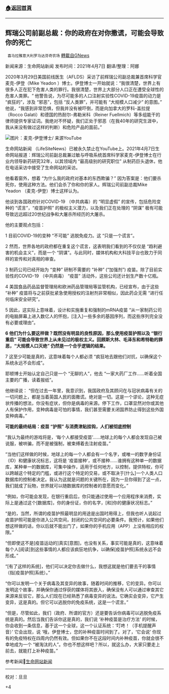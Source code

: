###  [:house:返回首頁](https://github.com/ourhimalayas/txt)
---

## 辉瑞公司前副总裁：你的政府在对你撒谎，可能会导致你的死亡
` 喜马拉雅意大利罗马达芬奇农场` [轉載自GNews](https://gnews.org/zh-hans/1108448/)

新闻来源：生命网站新闻
发布时间：2021年4月7日
翻译/整理：阿娜

2020年3月29日美国前线医生（AFLDS）采访了前辉瑞公司副总裁兼首席科学官麦克-伊登（Mike Yeadon ）博士。伊登博士一开始就说：“我很清楚，世界上有很多人正在犯下危害人类的罪行。我很清楚，世界上大部分人口正在遭受全球性的危害人类罪。“ 他警告说，为尽可能多的人口注射实验性COVID-19疫苗的动力是 “疯狂的”，涉及 “邪恶”，包括 “反人类罪”，并可能有 “大规模人口减少” 的意图。” 他说，“我感到非常恐惧，但我并没有被吓倒，而是向加拿大的罗科-盖拉提（Rocco Galati）和德国的热耐尔-弗勒米科（Reiner Fuellmich）等多组能干的律师提供专家证词。我绝对不怀疑，我们正处于邪恶（在我40年的研究生涯中，我从来没有做过这样的判断）和危险产品的面前。”

![]()![](https://gnews.org/wp-content/uploads/2021/04/image10-1.jpg)图片：麦克-伊登博士/ 来源YouTube

生命网站新闻 （LifeSiteNews）已被永久禁止在YouTube上。2021年4月7日生命网站报道：辉瑞公司前副总裁兼过敏与呼吸系统首席科学家麦克-伊登博士在行业内领导新药研究32年，以其领域内 “最高级别的研究职位” 从制药巨头退休，他在电话采访中接受了生命网站的采访。

他看着窗外，想着 “为什么我的政府对基本的东西欺骗？” 因为答案是：他们要杀死你，使用这种方法。他们会杀了你和你的家人。辉瑞公司前副总裁Mike Yeadon （麦克-伊登）博士这样认为。

他谈到各国政府针对COVID-19 （中共病毒）的 “明显虚假” 的宣传，包括危险变种的 “谎言”，“疫苗护照” 的极权主义潜力，以及我们正在处理的 “阴谋” 极有可能导致远远超过20世纪战争和大屠杀所经历的大屠杀。

他的主要观点包括：

1 目前COVID-19的变种 “不可能” 逃脱免疫力。这 “只是一个谎言”。

2 然而，世界各地的政府都在重复这个谎言，这表明我们看到的不仅仅是 “趋利避害的机会主义”，而是一个 “阴谋”。与此同时，媒体机构和大科技平台也致力于同样的宣传和对真相的审查。

3 制药公司已经开始为 “变种” 研制不需要的 “补种” (“加强剂”) 疫苗。除了目前实验性的COVID-19 （中共病毒） “疫苗” 活动外，这些公司还计划生产数十亿瓶。

4 美国食品药品监督管理局和欧洲药品管理局等监管机构，已经宣布，由于这些 “补种” 疫苗将与之前获批紧急使用授权的注射剂非常相似，因此药企无需 “进行任何临床安全研究”。

5 因此，这实际上意味着，设计和实施重复和强制的mRNA疫苗 “从一家制药公司的电脑屏幕上进入数亿人的怀抱，[注入]一些多余的基因序列，而这些序列完全没有必要或理由”。

**6 他们为什么要这样做？既然没有明显的良性原因，那么使用疫苗护照以及 “银行重启” 可能会导致世界上从未见过的极权主义。回顾斯大林、毛泽东和希特勒的罪恶，“大规模人口灭绝” 仍然是一个合乎逻辑的结果。**

7 这至少可能是真的，这意味着每个人都必须 “疯狂地去跟他们对抗，以确保这个系统永远不会形成”。

耶顿博士开始认定自己只是一个 “无聊的人”，他去 “一家大药厂工作……听着全国主要的广播，读着报纸”。

他继续说： “但在过去一年里，我意识到，我国政府及其顾问在与冠状病毒有关的一切问题上，都是当着英国人民的面撒谎。绝对是一切。这是一个谬论，这种无症状传播的想法，你没有症状，但你是病毒的来源。停下工作，口罩显然对你或其他人有保护作用，变种病毒是可怕的事情，我们甚至需要关闭国界防止得到这些外国变种病毒。”

**可能的最终结局：疫苗 “护照” 与消费津贴挂钩，人们被彻底控制**

“我认为最终的游戏将是，‘每个人都接受疫苗’……地球上的每个人都会发现自己被说服，被哄骗，而不是被强制，被束缚着去注射疫苗。”

“当他们这样做的时候，地球上的每一个人都会有一个名字，或唯一的数字身份证（ID）和健康状况标志，这将是 ‘疫苗接种’，或不接种……谁拥有这种单一的数据库，某种单一的数据库，可集中操作，适用于任何地方，以控制，提供特权，你可以跨越这个特定的门槛，或进行这个特定的交易，或不取决于[什么]一个人类人口数据库的控制者决定。我认为这就是问题的关键所在，因为一旦你得到了这一点，我们就成了玩物，世界就可以随数据库的控制者的意愿而变化。”

“例如，你可能会发现，在银行重启后，你只能通过使用一个应用程序来消费，实际上是通过这个[数据库]，你的身份证，你的名字，[和]你的健康状况标志。”

“是的，当然，所谓的疫苗护照最明显的用途是出国时用得上，但我也听人说起过疫苗护照可能是你进入公共空间，封闭的公共空间的必要条件。我预计，如果他们想这样做的话，你以后就不能出门了，如果你的手机应用（APP）上没有相应的权限。”

“但即使这不是[疫苗运动的]真实[意图]，也没有关系，事实可能是真的，这意味着每个人[阅读]到这些事情的人都应该疯狂地抗争，以确保[疫苗护照]系统永远不会形成。”

“[有了这样的系统]，他们可以决定你去做什么，我想这就是他们要去干的事情（指[疫苗护照]系统）。”

“你可以发明一个关于病毒及其变异的故事，随着时间的推移，它的变异。你可以发明这个故事，并确保你通过俘获的媒体将其嵌入，确保没有人可以通过审查其它来源来反驳它，那么人们现在已经熟悉了病毒变异的说法。它确实会变异，它产生变异，这是真的。但它可以逃脱你的免疫系统，这是一个谎言。”

“但是，尽管如此，我们（政府、所谓的官方）还是要告诉你病毒可以逃脱免疫系统是真的。然后当我们告诉你这是真的，我们说 ‘补种疫苗是治疗方法’ 的时候，你会收到一条信息，基于这一个全球，这一个认证系统：‘叮咚！（手机提醒声音）’ 它会出现，说 ‘哦，伊登博士，您的补种疫苗时间到了。对了，‘它会说’ 你现有的免疫特权在四周内仍然有效。但如果你不在这段时间内补种疫苗，你就会很不幸地成为一个 “被淘汰的人”。你也不想这样吧？所以，就这么办，大家只要走上前去，就能打上补种疫苗。”

参考新闻🔗[生命网站新闻](https://www.lifesitenews.com/news/exclusive-former-pfizer-vp-your-government-is-lying-to-you-in-a-way-that-could-lead-to-your-death)

* * *

校对：旦旦

+4
